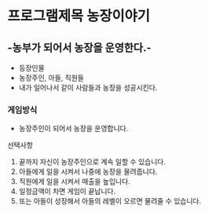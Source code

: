 # 프로그램제목 농장이야기
## -농부가 되어서 농장을 운영한다.-
- 등장인물
- 농장주인, 아들, 직원들
- 내가 일어나서 같이 사람들과 농장을 성공시킨다.

### 게임방식
- 농장주인이 되어서 농장을 운영합니다.

선택사항
1. 끝까지 자신이 농장주인으로 계속 일할 수 있습니다.
2. 아들에게 일을 시켜서 나중에 농장을 물려줍니다.
3. 직원에게 일을 시켜서 매출을 높입니다.
4. 일정금액이 차면 게임이 끝납니다. 
5. 또는 아들이 성장해서 아들의 레벨이 오르면 물려줄 수 있습니다.